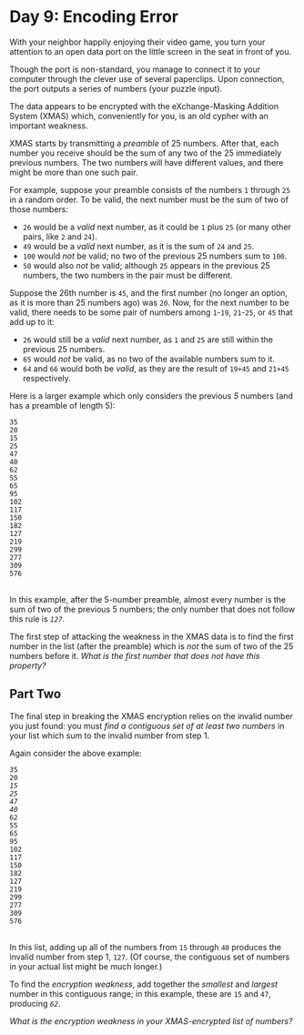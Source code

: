 # Day 9: Encoding Error

With your neighbor happily enjoying their video game, you turn your attention to an open data port on the little screen in the seat in front of you.

Though the port is non-standard, you manage to connect it to your computer through the clever use of several paperclips. Upon connection, the port outputs a series of numbers (your puzzle input).

The data appears to be encrypted with the eXchange-Masking Addition System (XMAS) which, conveniently for you, is an old cypher with an important weakness.

XMAS starts by transmitting a <em>preamble</em> of 25 numbers. After that, each number you receive should be the sum of any two of the 25 immediately previous numbers. The two numbers will have different values, and there might be more than one such pair.

For example, suppose your preamble consists of the numbers <code>1</code> through <code>25</code> in a random order. To be valid, the next number must be the sum of two of those numbers:

- <code>26</code> would be a <em>valid</em> next number, as it could be <code>1</code> plus <code>25</code> (or many other pairs, like <code>2</code> and <code>24</code>).
- <code>49</code> would be a <em>valid</em> next number, as it is the sum of <code>24</code> and <code>25</code>.
- <code>100</code> would <em>not</em> be valid; no two of the previous 25 numbers sum to <code>100</code>.
- <code>50</code> would also <em>not</em> be valid; although <code>25</code> appears in the previous 25 numbers, the two numbers in the pair must be different.

Suppose the 26th number is <code>45</code>, and the first number (no longer an option, as it is more than 25 numbers ago) was <code>20</code>. Now, for the next number to be valid, there needs to be some pair of numbers among <code>1</code>-<code>19</code>, <code>21</code>-<code>25</code>, or <code>45</code> that add up to it:

- <code>26</code> would still be a <em>valid</em> next number, as <code>1</code> and <code>25</code> are still within the previous 25 numbers.
- <code>65</code> would <em>not</em> be valid, as no two of the available numbers sum to it.
- <code>64</code> and <code>66</code> would both be <em>valid</em>, as they are the result of <code>19+45</code> and <code>21+45</code> respectively.

Here is a larger example which only considers the previous <em>5</em> numbers (and has a preamble of length 5):

<pre>
<code>35
20
15
25
47
40
62
55
65
95
102
117
150
182
127
219
299
277
309
576
</code>
</pre>

In this example, after the 5-number preamble, almost every number is the sum of two of the previous 5 numbers; the only number that does not follow this rule is <em><code>127</code></em>.

The first step of attacking the weakness in the XMAS data is to find the first number in the list (after the preamble) which is <em>not</em> the sum of two of the 25 numbers before it. <em>What is the first number that does not have this property?</em>

## Part Two

The final step in breaking the XMAS encryption relies on the invalid number you just found: you must <em>find a contiguous set of at least two numbers</em> in your list which sum to the invalid number from step 1.

Again consider the above example:

<pre>
<code>35
20
<em>15</em>
<em>25</em>
<em>47</em>
<em>40</em>
62
55
65
95
102
117
150
182
127
219
299
277
309
576
</code>
</pre>

In this list, adding up all of the numbers from <code>15</code> through <code>40</code> produces the invalid number from step 1, <code>127</code>. (Of course, the contiguous set of numbers in your actual list might be much longer.)

To find the <em>encryption weakness</em>, add together the <em>smallest</em> and <em>largest</em> number in this contiguous range; in this example, these are <code>15</code> and <code>47</code>, producing <em><code>62</code></em>.

<em>What is the encryption weakness in your XMAS-encrypted list of numbers?</em>
